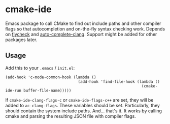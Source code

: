 cmake-ide
==========

Emacs package to call CMake to find out include paths and other compiler flags so that
autocompletion and on-the-fly syntax checking work. Depends on
[flycheck](https://github.com/flycheck/flycheck) and
[auto-complete-clang](https://github.com/brianjcj/auto-complete-clang).
Support might be added for other packages later.

Usage
-----

Add this to your `.emacs` / `init.el`:

    (add-hook 'c-mode-common-hook (lambda ()
                                    (add-hook 'find-file-hook (lambda ()
                                                                (cmake-ide-run buffer-file-name)))))

If `cmake-ide-clang-flags-c` or `cmake-ide-flags-c++` are set, they will be added to `ac-clang-flags`.
These variables should be set. Particularly, they should contain the system include paths.
And... that's it. It works by calling cmake and parsing the resulting JSON file with compiler flags.
